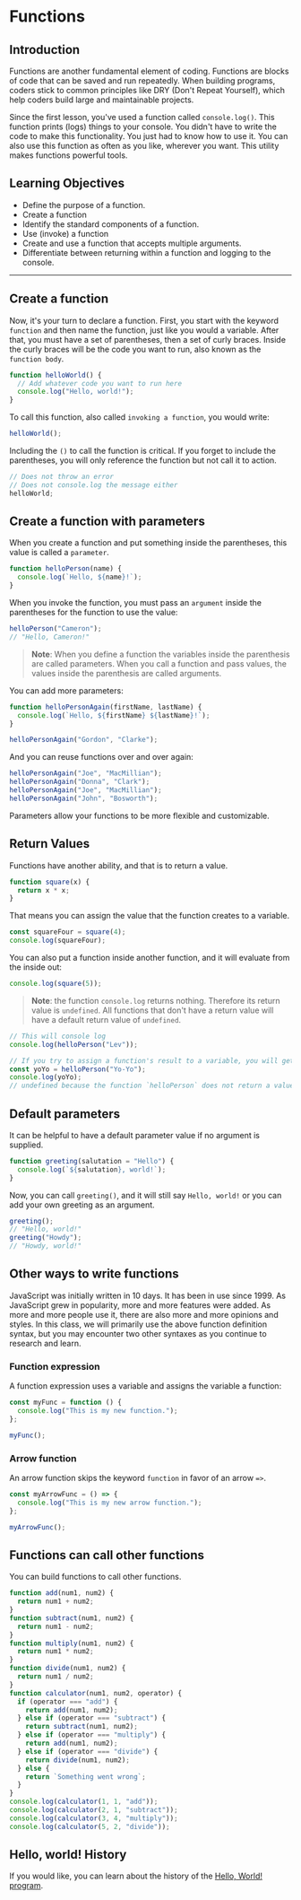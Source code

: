 # Functions

## Introduction

Functions are another fundamental element of coding. Functions are blocks of code that can be saved and run repeatedly. When building programs, coders stick to common principles like DRY (Don't Repeat Yourself), which help coders build large and maintainable projects.

Since the first lesson, you've used a function called `console.log()`. This function prints (logs) things to your console. You didn't have to write the code to make this functionality. You just had to know how to use it. You can also use this function as often as you like, wherever you want. This utility makes functions powerful tools.

## Learning Objectives

- Define the purpose of a function.
- Create a function
- Identify the standard components of a function.
- Use (invoke) a function
- Create and use a function that accepts multiple arguments.
- Differentiate between returning within a function and logging to the console.

<hr>

## Create a function

Now, it's your turn to declare a function. First, you start with the keyword `function` and then name the function, just like you would a variable. After that, you must have a set of parentheses, then a set of curly braces. Inside the curly braces will be the code you want to run, also known as the `function body`.

```js
function helloWorld() {
  // Add whatever code you want to run here
  console.log("Hello, world!");
}
```

To call this function, also called `invoking a function`, you would write:

```js
helloWorld();
```

Including the `()` to call the function is critical. If you forget to include the parentheses, you will only reference the function but not call it to action.

```js
// Does not throw an error
// Does not console.log the message either
helloWorld;
```

## Create a function with parameters

When you create a function and put something inside the parentheses, this value is called a `parameter`.

```js
function helloPerson(name) {
  console.log(`Hello, ${name}!`);
}
```

When you invoke the function, you must pass an `argument` inside the parentheses for the function to use the value:

```js
helloPerson("Cameron");
// "Hello, Cameron!"
```

> **Note**: When you define a function the variables inside the parenthesis are called parameters. When you call a function and pass values, the values inside the parenthesis are called arguments.

You can add more parameters:

```js
function helloPersonAgain(firstName, lastName) {
  console.log(`Hello, ${firstName} ${lastName}!`);
}
```

```js
helloPersonAgain("Gordon", "Clarke");
```

And you can reuse functions over and over again:

```js
helloPersonAgain("Joe", "MacMillian");
helloPersonAgain("Donna", "Clark");
helloPersonAgain("Joe", "MacMillian");
helloPersonAgain("John", "Bosworth");
```

Parameters allow your functions to be more flexible and customizable.

## Return Values

Functions have another ability, and that is to return a value.

```js
function square(x) {
  return x * x;
}
```

That means you can assign the value that the function creates to a variable.

```js
const squareFour = square(4);
console.log(squareFour);
```

You can also put a function inside another function, and it will evaluate from the inside out:

```js
console.log(square(5));
```

> **Note**: the function `console.log` returns nothing. Therefore its return value is `undefined`. All functions that don't have a return value will have a default return value of `undefined`.

```js
// This will console log
console.log(helloPerson("Lev"));

// If you try to assign a function's result to a variable, you will get undefined
const yoYo = helloPerson("Yo-Yo");
console.log(yoYo);
// undefined because the function `helloPerson` does not return a value
```

## Default parameters

It can be helpful to have a default parameter value if no argument is supplied.

```js
function greeting(salutation = "Hello") {
  console.log(`${salutation}, world!`);
}
```

Now, you can call `greeting()`, and it will still say `Hello, world!` or you can add your own greeting as an argument.

```js
greeting();
// "Hello, world!"
greeting("Howdy");
// "Howdy, world!"
```

## Other ways to write functions

JavaScript was initially written in 10 days. It has been in use since 1999. As JavaScript grew in popularity, more and more features were added. As more and more people use it, there are also more and more opinions and styles. In this class, we will primarily use the above function definition syntax, but you may encounter two other syntaxes as you continue to research and learn.

### Function expression

A function expression uses a variable and assigns the variable a function:

```js
const myFunc = function () {
  console.log("This is my new function.");
};

myFunc();
```

### Arrow function

An arrow function skips the keyword `function` in favor of an arrow `=>`.

```js
const myArrowFunc = () => {
  console.log("This is my new arrow function.");
};

myArrowFunc();
```

## Functions can call other functions

You can build functions to call other functions.

```js
function add(num1, num2) {
  return num1 + num2;
}
function subtract(num1, num2) {
  return num1 - num2;
}
function multiply(num1, num2) {
  return num1 * num2;
}
function divide(num1, num2) {
  return num1 / num2;
}
function calculator(num1, num2, operator) {
  if (operator === "add") {
    return add(num1, num2);
  } else if (operator === "subtract") {
    return subtract(num1, num2);
  } else if (operator === "multiply") {
    return add(num1, num2);
  } else if (operator === "divide") {
    return divide(num1, num2);
  } else {
    return `Something went wrong`;
  }
}
console.log(calculator(1, 1, "add"));
console.log(calculator(2, 1, "subtract"));
console.log(calculator(3, 4, "multiply"));
console.log(calculator(5, 2, "divide"));
```

## Hello, world! History

If you would like, you can learn about the history of the [Hello, World! program](https://en.wikipedia.org/wiki/%22Hello,_World!%22_program).
